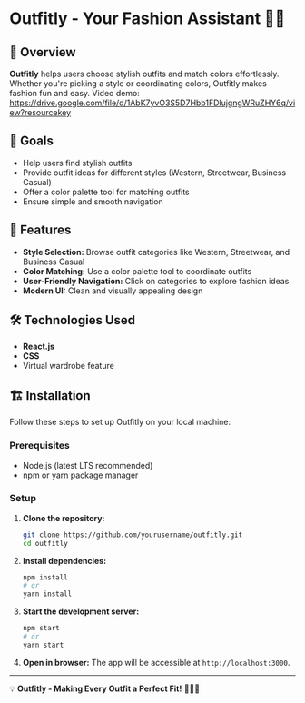 # Outfitly - Your Fashion Assistant 👗🎨

## 📌 Overview
**Outfitly** helps users choose stylish outfits and match colors effortlessly. Whether you're picking a style or coordinating colors, Outfitly makes fashion fun and easy.
Video demo: https://drive.google.com/file/d/1AbK7yvO3S5D7Hbb1FDlujgngWRuZHY6q/view?resourcekey

## 🎯 Goals
- Help users find stylish outfits  
- Provide outfit ideas for different styles (Western, Streetwear, Business Casual)  
- Offer a color palette tool for matching outfits  
- Ensure simple and smooth navigation  

## 🚀 Features
- **Style Selection:** Browse outfit categories like Western, Streetwear, and Business Casual  
- **Color Matching:** Use a color palette tool to coordinate outfits  
- **User-Friendly Navigation:** Click on categories to explore fashion ideas  
- **Modern UI:** Clean and visually appealing design  

## 🛠️ Technologies Used
- **React.js** 
- **CSS**
- Virtual wardrobe feature  

## 🏗️ Installation

Follow these steps to set up Outfitly on your local machine:

### Prerequisites
- Node.js (latest LTS recommended)
- npm or yarn package manager

### Setup
1. **Clone the repository:**
   ```sh
   git clone https://github.com/yourusername/outfitly.git
   cd outfitly
   ```

2. **Install dependencies:**
   ```sh
   npm install
   # or
   yarn install
   ```

3. **Start the development server:**
   ```sh
   npm start
   # or
   yarn start
   ```

4. **Open in browser:**
   The app will be accessible at `http://localhost:3000`.

---
💡 **Outfitly - Making Every Outfit a Perfect Fit!** 👕👗✨
